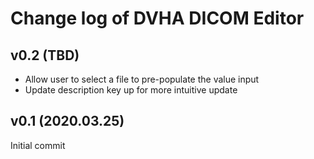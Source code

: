 # Change log of DVHA DICOM Editor

v0.2 (TBD)
--------------------
 - Allow user to select a file to pre-populate the value input
 - Update description key up for more intuitive update

v0.1 (2020.03.25)
--------------------
 Initial commit